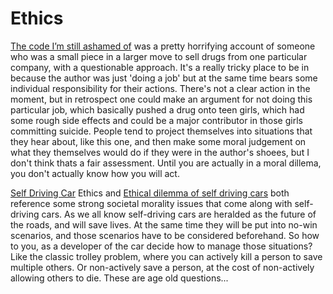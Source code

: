 # Ethics

[The code I’m still ashamed of](https://www.freecodecamp.org/news/the-code-im-still-ashamed-of-e4c021dff55e/) was a pretty horrifying account of someone who was a small piece in a larger move to sell drugs from one particular company, with a questionable approach. It's a really tricky place to be in because the author was just 'doing a job' but at the same time bears some individual responsibility for their actions. There's not a clear action in the moment, but in retrospect one could make an argument for not doing this particular job, which basically pushed a drug onto teen girls, which had some rough side effects and could be a major contributor in those girls committing suicide. People tend to project themselves into situations that they hear about, like this one, and then make some moral judgement on what they themselves would do if they were in the author's shoees, but I don't think thats a fair assessment. Until you are actually in a moral dillema, you don't actually know how you will act.

[Self Driving Car](https://www.freep.com/story/money/cars/2017/11/21/self-driving-cars-ethics/804805001/) Ethics and [Ethical dilemma of self driving cars](https://www.theglobeandmail.com/globe-drive/culture/technology/the-ethical-dilemmas-of-self-drivingcars/article37803470/) both reference some strong societal morality issues that come along with self-driving cars. As we all know self-driving cars are heralded as the future of the roads, and will save lives. At the same time they will be put into no-win scenarios, and those scenarios have to be considered beforehand. So how to you, as a developer of the car decide how to manage those situations? Like the classic trolley problem, where you can actively kill a person to save multiple others. Or non-actively save a person, at the cost of non-actively allowing others to die. These are age old questions...